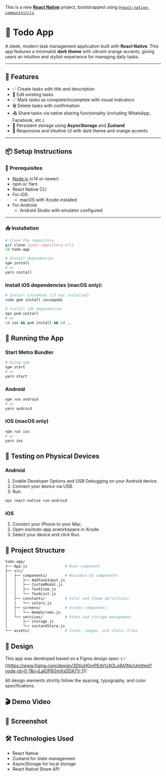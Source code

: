This is a new [**React Native**](https://reactnative.dev) project, bootstrapped using [`@react-native-community/cli`](https://github.com/react-native-community/cli).

# 📝 Todo App

A sleek, modern task management application built with **React Native**. This app features a minimalist **dark theme** with vibrant orange accents, giving users an intuitive and stylish experience for managing daily tasks.

---

## 🚀 Features

- ✅ Create tasks with title and description
- 🔄 Edit existing tasks
- ✅ Mark tasks as complete/incomplete with visual indicators
- 🗑️ Delete tasks with confirmation
- 📤 Share tasks via native sharing functionality (including WhatsApp, Facebook, etc.)
- 💾 Persistent storage using **AsyncStorage** and **Zustand**
- 🎨 Responsive and intuitive UI with dark theme and orange accents

---

## 📦 Setup Instructions

### 🔧 Prerequisites

- [Node.js](https://nodejs.org/) (v14 or newer)
- npm or Yarn
- React Native CLI
- For iOS:
  - macOS with Xcode installed
- For Android:
  - Android Studio with emulator configured

---

### 📥 Installation

```bash
# Clone the repository
git clone [your-repository-url]
cd todo-app

# Install dependencies
npm install
# or
yarn install
```

### Install iOS dependencies (macOS only):

```bash
# Install CocoaPods (if not installed)
sudo gem install cocoapods

# Install iOS dependencies
npx pod-install
# or
cd ios && pod install && cd ..
```
## 📱 Running the App

### Start Metro Bundler

```bash
# Using npm
npm start
# or
yarn start
```
### Android

```bash
npm run android
# or
yarn android
```
### iOS (macOS only)

```bash
npm run ios
# or
yarn ios
```
## 🧪 Testing on Physical Devices

### Android
1) Enable Developer Options and USB Debugging on your Android device.
2) Connect your device via USB.
3) Run:
```bash
npx react-native run-android
```
### iOS
1) Connect your iPhone to your Mac.
2) Open ios/todo-app.xcworkspace in Xcode.
3) Select your device and click Run.

## 📁 Project Structure
```bash
todo-app/
├── App.js                 # Root component
├── src/
│   ├── components/        # Reusable UI components
│   │   ├── AddTaskInput.js
│   │   ├── CustomModal.js
│   │   ├── TaskItem.js
│   │   └── TaskList.js
│   ├── constants/         # Color and theme definitions
│   │   └── colors.js
│   ├── screens/           # Screen components
│   │   └── HomeScreen.js
│   └── services/          # State and storage management
│       ├── storage.js
│       └── zustandStore.js
└── assets/                # Icons, images, and static files
```

## 🎨 Design

This app was developed based on a Figma design spec: 👉 [(https://www.figma.com/design/3DtluHGmPEdVU4OLq8A1Ns/Untitled?node-id=0-1&t=iLalOP6GmXsDDA7V-1)]

All design elements strictly follow the spacing, typography, and color specifications.

## 🎬 Demo Video


## 📸 Screenshot


## 🛠️ Technologies Used

- React Native
- Zustand for state management
- AsyncStorage for local storage
- React Native Share API







